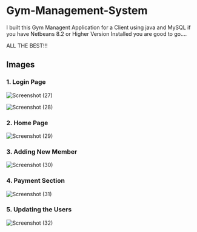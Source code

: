 # Gym-Management-System
I built this Gym Managent Application for a Client using java and MySQL
if you have Netbeans 8.2 or Higher Version Installed you are good to go....

ALL THE BEST!!!


## Images

### 1. Login Page 
![Screenshot (27)](https://user-images.githubusercontent.com/64891042/152695496-2a229980-5d48-4beb-af3c-cb6de4164334.png)

![Screenshot (28)](https://user-images.githubusercontent.com/64891042/152695606-e3a884f5-2a4f-4866-83b3-614f0c2e1c0d.png)


### 2. Home Page 
![Screenshot (29)](https://user-images.githubusercontent.com/64891042/152695572-9dcfa5dc-81e2-436d-bb29-6f98c92800fb.png)


### 3. Adding New Member
![Screenshot (30)](https://user-images.githubusercontent.com/64891042/152695638-24658358-526d-44a4-8da0-a38f02d0edb0.png)

### 4. Payment Section
![Screenshot (31)](https://user-images.githubusercontent.com/64891042/152695750-6de89d10-7010-488f-8252-137a79f46c91.png)


### 5. Updating the Users
![Screenshot (32)](https://user-images.githubusercontent.com/64891042/152695791-231ee7e7-ba60-40fe-a79a-132d33a0685d.png)

